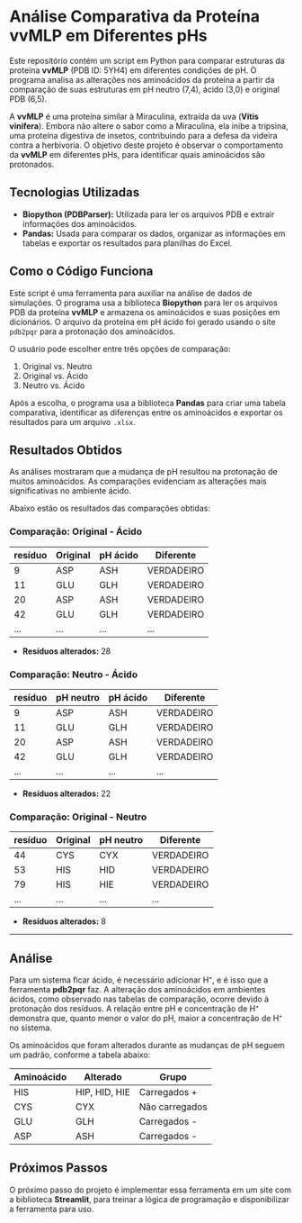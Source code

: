 # Análise Comparativa da Proteína vvMLP em Diferentes pHs

Este repositório contém um script em Python para comparar estruturas da proteína **vvMLP** (PDB ID: 5YH4) em diferentes condições de pH. O programa analisa as alterações nos aminoácidos da proteína a partir da comparação de suas estruturas em pH neutro (7,4), ácido (3,0) e original PDB (6,5).

A **vvMLP** é uma proteína similar à Miraculina, extraída da uva (**Vitis vinifera**). Embora não altere o sabor como a Miraculina, ela inibe a tripsina, uma proteína digestiva de insetos, contribuindo para a defesa da videira contra a herbivoria. O objetivo deste projeto é observar o comportamento da **vvMLP** em diferentes pHs, para identificar quais aminoácidos são protonados.

## Tecnologias Utilizadas

* **Biopython (PDBParser):** Utilizada para ler os arquivos PDB e extrair informações dos aminoácidos.
* **Pandas:** Usada para comparar os dados, organizar as informações em tabelas e exportar os resultados para planilhas do Excel.

## Como o Código Funciona

Este script é uma ferramenta para auxiliar na análise de dados de simulações. O programa usa a biblioteca **Biopython** para ler os arquivos PDB da proteína **vvMLP** e armazena os aminoácidos e suas posições em dicionários. O arquivo da proteína em pH ácido foi gerado usando o site `pdb2pqr` para a protonação dos aminoácidos.

O usuário pode escolher entre três opções de comparação:

1. Original vs. Neutro
2. Original vs. Ácido
3. Neutro vs. Ácido

Após a escolha, o programa usa a biblioteca **Pandas** para criar uma tabela comparativa, identificar as diferenças entre os aminoácidos e exportar os resultados para um arquivo `.xlsx`.

## Resultados Obtidos

As análises mostraram que a mudança de pH resultou na protonação de muitos aminoácidos. As comparações evidenciam as alterações mais significativas no ambiente ácido.

Abaixo estão os resultados das comparações obtidas:

### Comparação: Original - Ácido

| resíduo | Original | pH ácido | Diferente |
|---------|----------|----------|-----------|
| 9 | ASP | ASH | VERDADEIRO|
| 11 | GLU | GLH | VERDADEIRO|
| 20 | ASP | ASH | VERDADEIRO|
| 42 | GLU | GLH | VERDADEIRO|
| ... | ... | ... | ... |

* **Resíduos alterados:** 28

### Comparação: Neutro - Ácido

| resíduo | pH neutro| pH ácido | Diferente |
|---------|----------|----------|-----------|
| 9 | ASP | ASH | VERDADEIRO|
| 11 | GLU | GLH | VERDADEIRO|
| 20 | ASP | ASH | VERDADEIRO|
| 42 | GLU | GLH | VERDADEIRO|
| ... | ... | ... | ... |

* **Resíduos alterados:** 22

### Comparação: Original - Neutro

| resíduo | Original | pH neutro| Diferente |
|---------|----------|----------|-----------|
| 44 | CYS | CYX | VERDADEIRO|
| 53 | HIS | HID | VERDADEIRO|
| 79 | HIS | HIE | VERDADEIRO|
| ... | ... | ... | ... |

* **Resíduos alterados:** 8

---

## Análise

Para um sistema ficar ácido, é necessário adicionar H⁺, e é isso que a ferramenta **pdb2pqr** faz. A alteração dos aminoácidos em ambientes ácidos, como observado nas tabelas de comparação, ocorre devido à protonação dos resíduos. A relação entre pH e concentração de H⁺ demonstra que, quanto menor o valor do pH, maior a concentração de H⁺ no sistema.

Os aminoácidos que foram alterados durante as mudanças de pH seguem um padrão, conforme a tabela abaixo:

| Aminoácido | Alterado | Grupo |
|------------|----------|---------------|
| HIS | HIP, HID, HIE | Carregados + |
| CYS | CYX | Não carregados|
| GLU | GLH | Carregados - |
| ASP | ASH | Carregados - |

## Próximos Passos

O próximo passo do projeto é implementar essa ferramenta em um site com a biblioteca **Streamlit**, para treinar a lógica de programação e disponibilizar a ferramenta para uso.
